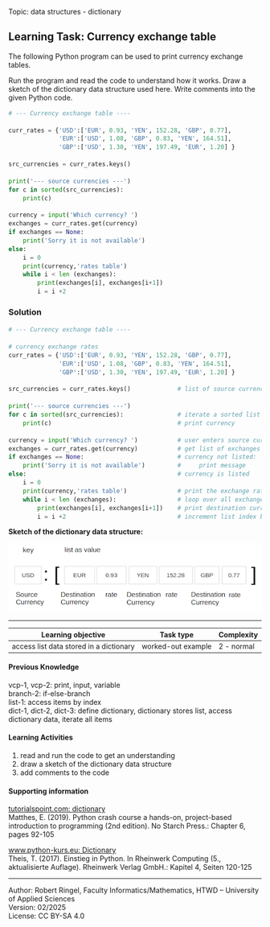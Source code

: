 Topic: data structures - dictionary

## Learning Task: Currency exchange table

The following Python program can be used to print currency exchange tables.

Run the program and read the code to understand how it works. Draw a sketch of the dictionary data structure used here.
Write comments into the given Python code.

``` python
# --- Currency exchange table ----

curr_rates = {'USD':['EUR', 0.93, 'YEN', 152.28, 'GBP', 0.77], 
              'EUR':['USD', 1.08, 'GBP', 0.83, 'YEN', 164.51], 
              'GBP':['USD', 1.30, 'YEN', 197.49, 'EUR', 1.20] }

src_currencies = curr_rates.keys()

print('--- source currencies ---')
for c in sorted(src_currencies):
	print(c)

currency = input('Which currency? ')
exchanges = curr_rates.get(currency)
if exchanges == None:
	print('Sorry it is not available')
else:
	i = 0
	print(currency,'rates table')
	while i < len (exchanges):
		print(exchanges[i], exchanges[i+1])
		i = i +2
```

### Solution

``` python
# --- Currency exchange table ----

# currency exchange rates
curr_rates = {'USD':['EUR', 0.93, 'YEN', 152.28, 'GBP', 0.77], 
              'EUR':['USD', 1.08, 'GBP', 0.83, 'YEN', 164.51], 
              'GBP':['USD', 1.30, 'YEN', 197.49, 'EUR', 1.20] }

src_currencies = curr_rates.keys()             # list of source currencies

print('--- source currencies ---')
for c in sorted(src_currencies):               # iterate a sorted list of source currencies
	print(c)                                   # print currency

currency = input('Which currency? ')           # user enters source currency
exchanges = curr_rates.get(currency)           # get list of exchanges for selected currency
if exchanges == None:                          # currency not listed:
	print('Sorry it is not available')         #     print message
else:                                          # currency is listed
	i = 0
	print(currency,'rates table')              # print the exchange rates table
	while i < len (exchanges):                 # loop over all exchanges
		print(exchanges[i], exchanges[i+1])    # print destination currency and rate
		i = i +2                               # increment list index by 2
```

**Sketch of the dictionary data structure:**

![](CurrencyExchangeTable.png) 

---------------------------------------

| **Learning objective**                         | **Task type**   | **Complexity** |
| ---------------------------------------------- | --------------- | -------------- |
| access list data stored in a dictionary        | worked-out example | 2 - normal     |  

#### Previous Knowledge

vcp-1, vcp-2: print, input, variable  
branch-2: if-else-branch  
list-1: access items by index  
dict-1, dict-2, dict-3: define dictionary, dictionary stores list, access dictionary data, iterate all items  

#### Learning Activities

1) read and run the code to get an understanding
2) draw a sketch of the  dictionary data structure
3) add comments to the code

#### Supporting information

[tutorialspoint.com: dictionary](https://www.tutorialspoint.com/python/python_dictionary.htm)  
Matthes, E. (2019). Python crash course a hands-on, project-based introduction to programming (2nd edition). No Starch Press.: Chapter 6, pages 92-105  

[www.python-kurs.eu: Dictionary](https://www.python-kurs.eu/python3_dictionaries.php)  
Theis, T. (2017). Einstieg in Python. In Rheinwerk Computing (5., aktualisierte Auflage). Rheinwerk Verlag GmbH.: Kapitel 4, Seiten 120-125

---------------------------------------
Author: Robert Ringel, Faculty Informatics/Mathematics, HTWD – University of Applied Sciences  
Version: 02/2025  
License: CC BY-SA 4.0
